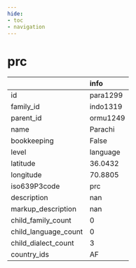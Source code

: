 ```yaml
---
hide:
- toc
- navigation
---
```

# prc
|                      | info     |
|:---------------------|:---------|
| id                   | para1299 |
| family_id            | indo1319 |
| parent_id            | ormu1249 |
| name                 | Parachi  |
| bookkeeping          | False    |
| level                | language |
| latitude             | 36.0432  |
| longitude            | 70.8805  |
| iso639P3code         | prc      |
| description          | nan      |
| markup_description   | nan      |
| child_family_count   | 0        |
| child_language_count | 0        |
| child_dialect_count  | 3        |
| country_ids          | AF       |
